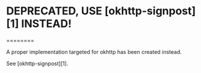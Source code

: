 # DEPRECATED, USE [okhttp-signpost][1] INSTEAD!
========

A proper implementation targeted for okhttp has been created instead. 

See [okhttp-signpost][1].
